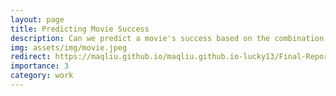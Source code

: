 ```yaml
---
layout: page
title: Predicting Movie Success
description: Can we predict a movie's success based on the combination of casts and directors? 
img: assets/img/movie.jpeg
redirect: https://maqliu.github.io/maqliu.github.io-lucky13/Final-Report/
importance: 3
category: work
---
```

